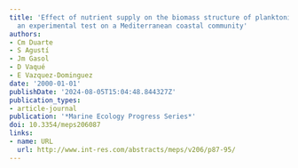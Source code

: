 ```yaml
---
title: 'Effect of nutrient supply on the biomass structure of planktonic communities:
  an experimental test on a Mediterranean coastal community'
authors:
- Cm Duarte
- S Agustí
- Jm Gasol
- D Vaqué
- E Vazquez-Dominguez
date: '2000-01-01'
publishDate: '2024-08-05T15:04:48.844327Z'
publication_types:
- article-journal
publication: '*Marine Ecology Progress Series*'
doi: 10.3354/meps206087
links:
- name: URL
  url: http://www.int-res.com/abstracts/meps/v206/p87-95/
---
```

